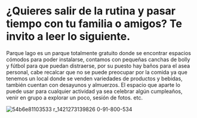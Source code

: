 # ¿Quieres salir de la rutina y pasar tiempo con tu familia o amigos? Te invito a leer lo siguiente.

Parque lago es un parque totalmente gratuito donde se encontrar espacios cómodos para poder instalarse, contamos con pequeñas canchas de bolly y fútbol para que puedan distraerse, por su puesto hay baños para el asea personal, cabe recalcar que no se puede preocupar por la comida ya que tenemos un local donde se venden variedades de productos y bebidas, también cuentan con desayunos y almuerzos. El espacio que aparte lo puede usar para cualquier actividad ya sea celebrar algún cumpleaños, venir en grupo a explorar un poco, sesión de fotos. etc.

![54b6e81103533 r_1421273139826 0-91-800-534](https://user-images.githubusercontent.com/57578183/68548576-5e5b5400-03bc-11ea-9427-e88bb7e02d57.jpg)   
